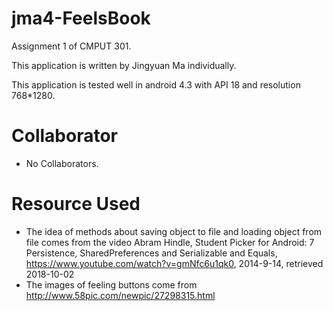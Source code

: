# jma4-FeelsBook
Assignment 1 of CMPUT 301.

This application is written by Jingyuan Ma individually.

This application is tested well in android 4.3 with API 18 and resolution 768*1280.

# Collaborator
* No Collaborators.

# Resource Used
* The idea of methods about saving object to file and loading object from file comes from the video Abram Hindle, Student Picker for Android: 7 Persistence, SharedPreferences and Serializable and Equals, https://www.youtube.com/watch?v=gmNfc6u1qk0, 2014-9-14, retrieved 2018-10-02
* The images of feeling buttons come from http://www.58pic.com/newpic/27298315.html
